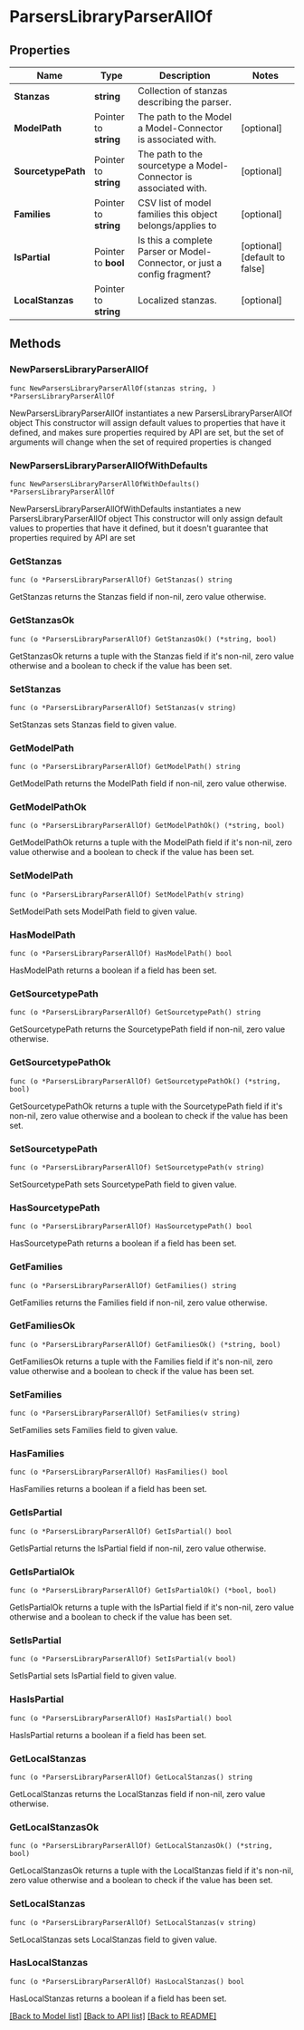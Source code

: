 # ParsersLibraryParserAllOf

## Properties

Name | Type | Description | Notes
------------ | ------------- | ------------- | -------------
**Stanzas** | **string** | Collection of stanzas describing the parser. | 
**ModelPath** | Pointer to **string** | The path to the Model a Model-Connector is associated with. | [optional] 
**SourcetypePath** | Pointer to **string** | The path to the sourcetype a Model-Connector is associated with. | [optional] 
**Families** | Pointer to **string** | CSV list of model families this object belongs/applies to | [optional] 
**IsPartial** | Pointer to **bool** | Is this a complete Parser or Model-Connector, or just a config fragment? | [optional] [default to false]
**LocalStanzas** | Pointer to **string** | Localized stanzas. | [optional] 

## Methods

### NewParsersLibraryParserAllOf

`func NewParsersLibraryParserAllOf(stanzas string, ) *ParsersLibraryParserAllOf`

NewParsersLibraryParserAllOf instantiates a new ParsersLibraryParserAllOf object
This constructor will assign default values to properties that have it defined,
and makes sure properties required by API are set, but the set of arguments
will change when the set of required properties is changed

### NewParsersLibraryParserAllOfWithDefaults

`func NewParsersLibraryParserAllOfWithDefaults() *ParsersLibraryParserAllOf`

NewParsersLibraryParserAllOfWithDefaults instantiates a new ParsersLibraryParserAllOf object
This constructor will only assign default values to properties that have it defined,
but it doesn't guarantee that properties required by API are set

### GetStanzas

`func (o *ParsersLibraryParserAllOf) GetStanzas() string`

GetStanzas returns the Stanzas field if non-nil, zero value otherwise.

### GetStanzasOk

`func (o *ParsersLibraryParserAllOf) GetStanzasOk() (*string, bool)`

GetStanzasOk returns a tuple with the Stanzas field if it's non-nil, zero value otherwise
and a boolean to check if the value has been set.

### SetStanzas

`func (o *ParsersLibraryParserAllOf) SetStanzas(v string)`

SetStanzas sets Stanzas field to given value.


### GetModelPath

`func (o *ParsersLibraryParserAllOf) GetModelPath() string`

GetModelPath returns the ModelPath field if non-nil, zero value otherwise.

### GetModelPathOk

`func (o *ParsersLibraryParserAllOf) GetModelPathOk() (*string, bool)`

GetModelPathOk returns a tuple with the ModelPath field if it's non-nil, zero value otherwise
and a boolean to check if the value has been set.

### SetModelPath

`func (o *ParsersLibraryParserAllOf) SetModelPath(v string)`

SetModelPath sets ModelPath field to given value.

### HasModelPath

`func (o *ParsersLibraryParserAllOf) HasModelPath() bool`

HasModelPath returns a boolean if a field has been set.

### GetSourcetypePath

`func (o *ParsersLibraryParserAllOf) GetSourcetypePath() string`

GetSourcetypePath returns the SourcetypePath field if non-nil, zero value otherwise.

### GetSourcetypePathOk

`func (o *ParsersLibraryParserAllOf) GetSourcetypePathOk() (*string, bool)`

GetSourcetypePathOk returns a tuple with the SourcetypePath field if it's non-nil, zero value otherwise
and a boolean to check if the value has been set.

### SetSourcetypePath

`func (o *ParsersLibraryParserAllOf) SetSourcetypePath(v string)`

SetSourcetypePath sets SourcetypePath field to given value.

### HasSourcetypePath

`func (o *ParsersLibraryParserAllOf) HasSourcetypePath() bool`

HasSourcetypePath returns a boolean if a field has been set.

### GetFamilies

`func (o *ParsersLibraryParserAllOf) GetFamilies() string`

GetFamilies returns the Families field if non-nil, zero value otherwise.

### GetFamiliesOk

`func (o *ParsersLibraryParserAllOf) GetFamiliesOk() (*string, bool)`

GetFamiliesOk returns a tuple with the Families field if it's non-nil, zero value otherwise
and a boolean to check if the value has been set.

### SetFamilies

`func (o *ParsersLibraryParserAllOf) SetFamilies(v string)`

SetFamilies sets Families field to given value.

### HasFamilies

`func (o *ParsersLibraryParserAllOf) HasFamilies() bool`

HasFamilies returns a boolean if a field has been set.

### GetIsPartial

`func (o *ParsersLibraryParserAllOf) GetIsPartial() bool`

GetIsPartial returns the IsPartial field if non-nil, zero value otherwise.

### GetIsPartialOk

`func (o *ParsersLibraryParserAllOf) GetIsPartialOk() (*bool, bool)`

GetIsPartialOk returns a tuple with the IsPartial field if it's non-nil, zero value otherwise
and a boolean to check if the value has been set.

### SetIsPartial

`func (o *ParsersLibraryParserAllOf) SetIsPartial(v bool)`

SetIsPartial sets IsPartial field to given value.

### HasIsPartial

`func (o *ParsersLibraryParserAllOf) HasIsPartial() bool`

HasIsPartial returns a boolean if a field has been set.

### GetLocalStanzas

`func (o *ParsersLibraryParserAllOf) GetLocalStanzas() string`

GetLocalStanzas returns the LocalStanzas field if non-nil, zero value otherwise.

### GetLocalStanzasOk

`func (o *ParsersLibraryParserAllOf) GetLocalStanzasOk() (*string, bool)`

GetLocalStanzasOk returns a tuple with the LocalStanzas field if it's non-nil, zero value otherwise
and a boolean to check if the value has been set.

### SetLocalStanzas

`func (o *ParsersLibraryParserAllOf) SetLocalStanzas(v string)`

SetLocalStanzas sets LocalStanzas field to given value.

### HasLocalStanzas

`func (o *ParsersLibraryParserAllOf) HasLocalStanzas() bool`

HasLocalStanzas returns a boolean if a field has been set.


[[Back to Model list]](../README.md#documentation-for-models) [[Back to API list]](../README.md#documentation-for-api-endpoints) [[Back to README]](../README.md)



